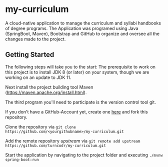 # my-curriculum
A cloud-native application to manage the curriculum and syllabi handbooks of degree programs. The Application was programed using Java (SpringBoot, Maven), Bootstrap and GitHub to organize and oversee all the changes made to the project.

## Getting Started
The following steps will take you to the start:
The prerequisite to work on this project is to install JDK 8 (or later) on your system, though we are working on an update to JDK 11.

Next install the project building tool Maven (https://maven.apache.org/install.html).

The third program you'll need to participate is the version control tool git.

If you don't have a GitHub-Account yet, create one [here](https://github.com/) and fork this repository.

Clone the repository via `git clone https://github.com/<yourgithubname>/my-curriculum.git`

Add the remote repository *upstream* via `git remote add upstream https://github.com/turncodr/my-curriculum.git`

Start the application by navigating to the project folder and executing `./mvnw spring-boot:run`
